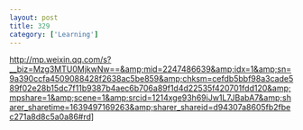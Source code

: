 ```yaml
---
layout: post
title: 329
category: ['Learning']
---
```


http://mp.weixin.qq.com/s?__biz=Mzg3MTU0MjkwNw==&amp;mid=2247486639&amp;idx=1&amp;sn=9a390ccfa4509088428f2638ac5be859&amp;chksm=cefdb5bbf98a3cade589f02e28b15dc7f11b9387b4aec6b706a89f1d4d22535f420701fdd120&amp;mpshare=1&amp;scene=1&amp;srcid=1214xge93h69iJw1L7JBabA7&amp;sharer_sharetime=1639497169263&amp;sharer_shareid=d94307a8605fb2fbec271a8d8c5a0a86#rd]


